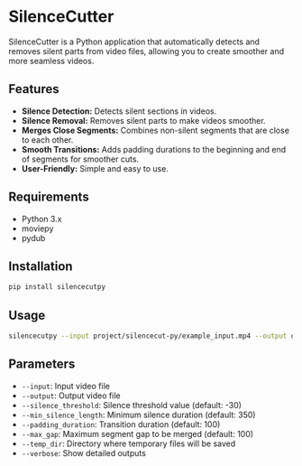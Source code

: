 # SilenceCutter

SilenceCutter is a Python application that automatically detects and removes silent parts from video files, allowing you to create smoother and more seamless videos.

## Features

- **Silence Detection:** Detects silent sections in videos.
- **Silence Removal:** Removes silent parts to make videos smoother.
- **Merges Close Segments:** Combines non-silent segments that are close to each other.
- **Smooth Transitions:** Adds padding durations to the beginning and end of segments for smoother cuts.
- **User-Friendly:** Simple and easy to use.

## Requirements

- Python 3.x
- moviepy
- pydub

## Installation

```bash
pip install silencecutpy
```

## Usage

```bash
silencecutpy --input project/silencecut-py/example_input.mp4 --output output.mp4
```

## Parameters

- `--input`: Input video file
- `--output`: Output video file
- `--silence_threshold`: Silence threshold value (default: -30)
- `--min_silence_length`: Minimum silence duration (default: 350)
- `--padding_duration`: Transition duration (default: 100)
- `--max_gap`: Maximum segment gap to be merged (default: 100)
- `--temp_dir`: Directory where temporary files will be saved
- `--verbose`: Show detailed outputs

